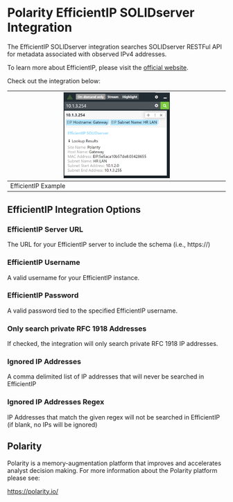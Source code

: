 # Polarity EfficientIP SOLIDserver Integration

The EfficientIP SOLIDserver integration searches SOLIDserver RESTFul API for metadata associated with observed IPv4 addresses.


To learn more about EfficientIP, please visit the [official website](https://www.efficientip.com/).

Check out the integration below: 

| <img src="./assets/overlay.png" width="50%"> |
|---|
|EfficientIP Example|

## EfficientIP Integration Options

### EfficientIP Server URL

The URL for your EfficientIP server to include the schema (i.e., https://)

### EfficientIP Username

A valid username for your EfficientIP instance.

### EfficientIP Password

A valid password tied to the specified EfficientIP username.

### Only search private RFC 1918 Addresses
     
If checked, the integration will only search private RFC 1918 IP addresses.

### Ignored IP Addresses

A comma delimited list of IP addresses that will never be searched in EfficientIP

### Ignored IP Addresses Regex

IP Addresses that match the given regex will not be searched in EfficientIP (if blank, no IPs will be ignored)

## Polarity

Polarity is a memory-augmentation platform that improves and accelerates analyst decision making. For more information about the Polarity platform please see:

https://polarity.io/

